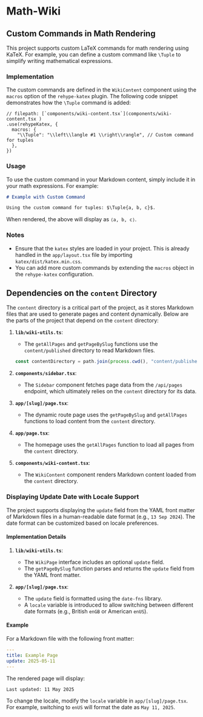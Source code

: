 # Math-Wiki

## Custom Commands in Math Rendering

This project supports custom LaTeX commands for math rendering using KaTeX. For example, you can define a custom command like `\Tuple` to simplify writing mathematical expressions.

### Implementation

The custom commands are defined in the `WikiContent` component using the `macros` option of the `rehype-katex` plugin. The following code snippet demonstrates how the `\Tuple` command is added:

```tsx
// filepath: [`components/wiki-content.tsx`](components/wiki-content.tsx )
.use(rehypeKatex, {
  macros: {
    "\\Tuple": "\\left\\langle #1 \\right\\rangle", // Custom command for tuples
  },
})
```

### Usage

To use the custom command in your Markdown content, simply include it in your math expressions. For example:

```markdown
# Example with Custom Command

Using the custom command for tuples: $\Tuple{a, b, c}$.
```

When rendered, the above will display as `⟨a, b, c⟩`.

### Notes

- Ensure that the `katex` styles are loaded in your project. This is already handled in the `app/layout.tsx` file by importing `katex/dist/katex.min.css`.
- You can add more custom commands by extending the `macros` object in the `rehype-katex` configuration.

## Dependencies on the `content` Directory

The `content` directory is a critical part of the project, as it stores Markdown files that are used to generate pages and content dynamically. Below are the parts of the project that depend on the `content` directory:

1. **`lib/wiki-utils.ts`**:
   - The `getAllPages` and `getPageBySlug` functions use the `content/published` directory to read Markdown files.

   ```typescript
   const contentDirectory = path.join(process.cwd(), "content/published")
   ```

2. **`components/sidebar.tsx`**:
   - The `Sidebar` component fetches page data from the `/api/pages` endpoint, which ultimately relies on the `content` directory for its data.

3. **`app/[slug]/page.tsx`**:
   - The dynamic route page uses the `getPageBySlug` and `getAllPages` functions to load content from the `content` directory.

4. **`app/page.tsx`**:
   - The homepage uses the `getAllPages` function to load all pages from the `content` directory.

5. **`components/wiki-content.tsx`**:
   - The `WikiContent` component renders Markdown content loaded from the `content` directory.

### Displaying Update Date with Locale Support

The project supports displaying the `update` field from the YAML front matter of Markdown files in a human-readable date format (e.g., `13 Sep 2024`). The date format can be customized based on locale preferences.

#### Implementation Details

1. **`lib/wiki-utils.ts`**:
   - The `WikiPage` interface includes an optional `update` field.
   - The `getPageBySlug` function parses and returns the `update` field from the YAML front matter.

2. **`app/[slug]/page.tsx`**:
   - The `update` field is formatted using the `date-fns` library.
   - A `locale` variable is introduced to allow switching between different date formats (e.g., British `enGB` or American `enUS`).

#### Example

For a Markdown file with the following front matter:

```yaml
---
title: Example Page
update: 2025-05-11
---
```

The rendered page will display:

```text
Last updated: 11 May 2025
```

To change the locale, modify the `locale` variable in `app/[slug]/page.tsx`. For example, switching to `enUS` will format the date as `May 11, 2025`.
